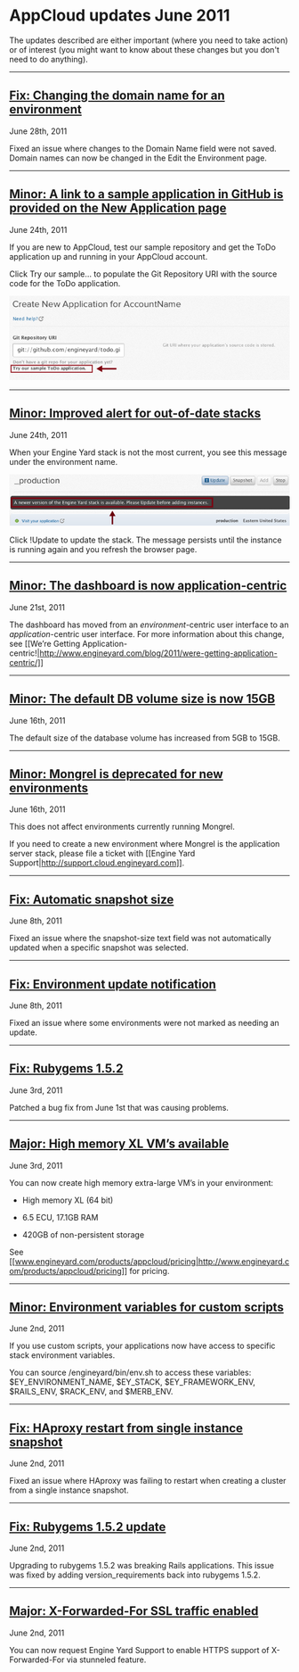# AppCloud updates June 2011

The updates described are either important (where you need to take action) or of interest (you might want to know about these changes but you don't need to do anything). 

---

<a href=#update14><h2 id="update14"> Fix: Changing the domain name for an environment </h2></a>

June 28th, 2011

Fixed an issue where changes to the Domain Name field were not saved. Domain names can now be changed in the Edit the Environment page.

---

<a href=#update13><h2 id="update13"> Minor: A link to a sample application in GitHub is provided on the New Application page </h2></a>

June 24th, 2011

If you are new to AppCloud, test our sample repository and get the ToDo application up and running in your AppCloud account. 

Click Try our sample… to populate the Git Repository URI with the source code for the ToDo application.

![Try our sample ToDo application](images/github_sample_repo.png)

---

<a href=#update12><h2 id="update12"> Minor: Improved alert for out-of-date stacks </h2></a>

June 24th, 2011

When your Engine Yard stack is not the most current, you see this message under the environment name. 

![Stack update notice](images/stack_update_notice.png)

Click !Update to update the stack. The message persists until the instance is running again and you refresh the browser page. 


---

<a href=#update11><h2 id="update11"> Minor: The dashboard is now application-centric </h2></a>

June 21st, 2011

The dashboard has moved from an *environment*-centric user interface to an *application*-centric user interface. For more information about this change, see [[We’re Getting Application-centric!|http://www.engineyard.com/blog/2011/were-getting-application-centric/]]

---

<a href=#update10><h2 id="update10"> Minor: The default DB volume size is now 15GB </h2></a>

June 16th, 2011

The default size of the database volume has increased from 5GB to 15GB.

---

<a href=#update9><h2 id="update9"> Minor: Mongrel is deprecated for new environments  </h2></a>

June 16th, 2011

This does not affect environments currently running Mongrel. 

If you need to create a new environment where Mongrel is the application server stack, please file a ticket with [[Engine Yard Support|http://support.cloud.engineyard.com]].

---

<a href=#update8><h2 id="update8"> Fix: Automatic snapshot size </h2></a>

June 8th, 2011

Fixed an issue where the snapshot-size text field was not automatically updated when a specific snapshot was selected.

---

<a href=#update7><h2 id="update7"> Fix: Environment update notification </h2></a>

June 8th, 2011

Fixed an issue where some environments were not marked as needing an update.

---

<a href=#update6><h2 id="update6"> Fix: Rubygems 1.5.2 </h2></a>

June 3rd, 2011

Patched a bug fix from June 1st that was causing problems.

---

<a href=#update5><h2 id="update5"> **Major:** High memory XL VM’s available </h2></a>

June 3rd, 2011

You can now create high memory extra-large VM’s in your environment:

* High memory XL (64 bit)

* 6.5 ECU, 17.1GB RAM

* 420GB of non-persistent storage

See [[www.engineyard.com/products/appcloud/pricing|http://www.engineyard.com/products/appcloud/pricing]] for pricing.

---

<a href=#update4><h2 id="update4"> Minor: Environment variables for custom scripts </h2></a>

June 2nd, 2011

If you use custom scripts, your applications now have access to specific stack environment variables. 

You can source /engineyard/bin/env.sh to access these variables: $EY_ENVIRONMENT_NAME, $EY_STACK, $EY_FRAMEWORK_ENV, $RAILS_ENV, $RACK_ENV, and $MERB_ENV.


---

<a href=#update3><h2 id="update3"> Fix: HAproxy restart from single instance snapshot </h2></a>

June 2nd, 2011

Fixed an issue where HAproxy was failing to restart when creating a cluster from a single instance snapshot.

---

<a href=#update2><h2 id="update2"> Fix: Rubygems 1.5.2 update</h2></a>

June 2nd, 2011

Upgrading to rubygems 1.5.2 was breaking Rails applications. This issue was fixed by adding version_requirements back into rubygems 1.5.2.


---

<a href=#update1> <h2 id="update1"> **Major:** X-Forwarded-For SSL traffic enabled </h2></a>

June 2nd, 2011

You can now request Engine Yard Support to enable HTTPS support of X-Forwarded-For via stunneled feature.



[1]: #update1        "update1"
[2]: #update2        "update2"
[3]: #update3        "update3"
[4]: #update4        "update4"
[5]: #update5        "update5"
[6]: #update6        "update6"
[7]: #update7        "update7"
[8]: #update8        "update8"
[9]: #update9        "update9"
[10]: #update10        "update10"
[11]: #update11        "update11"
[12]: #update12        "update12"
[13]: #update13        "update13"